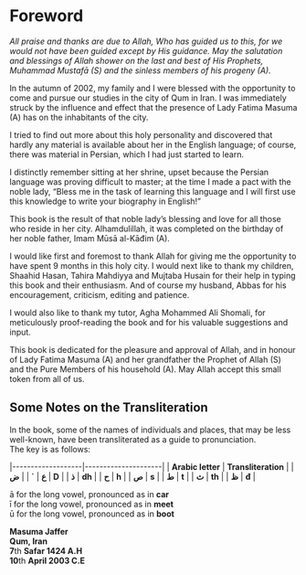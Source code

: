 Foreword
========

*All praise and thanks are due to Allah, Who has guided us to this, for
we would not have been guided except by His guidance. May the salutation
and blessings of Allah shower on the last and best of His Prophets,
Muhammad Mustafā (S) and the sinless members of his progeny (A).*

In the autumn of 2002, my family and I were blessed with the opportunity
to come and pursue our studies in the city of Qum in Iran. I was
immediately struck by the influence and effect that the presence of Lady
Fatima Masuma (A) has on the inhabitants of the city.

I tried to find out more about this holy personality and discovered that
hardly any material is available about her in the English language; of
course, there was material in Persian, which I had just started to
learn.

I distinctly remember sitting at her shrine, upset because the Persian
language was proving difficult to master; at the time I made a pact with
the noble lady, “Bless me in the task of learning this language and I
will first use this knowledge to write your biography in English!”

This book is the result of that noble lady’s blessing and love for all
those who reside in her city. Alhamdulillah, it was completed on the
birthday of her noble father, Imam Mūsā al-Kāđim (A).

I would like first and foremost to thank Allah for giving me the
opportunity to have spent 9 months in this holy city. I would next like
to thank my children, Shaahid Hasan, Tahira Mahdiyya and Mujtaba Husain
for their help in typing this book and their enthusiasm. And of course
my husband, Abbas for his encouragement, criticism, editing and
patience.

I would also like to thank my tutor, Agha Mohammed Ali Shomali, for
meticulously proof-reading the book and for his valuable suggestions and
input.

This book is dedicated for the pleasure and approval of Allah, and in
honour of Lady Fatima Masuma (A) and her grandfather the Prophet of
Allah (S) and the Pure Members of his household (A). May Allah accept
this small token from all of us.

Some Notes on the Transliteration
---------------------------------

In the book, some of the names of individuals and places, that may be
less well-known, have been transliterated as a guide to pronunciation.  
 The key is as follows:

|-------------------|---------------------|
| **Arabic letter** | **Transliteration** |
| **ع**             | **\`**              |
| **ض**             | **D**               |
| **ذ**             | **dh**              |
| **ح**             | **h**               |
| **ص**             | **s**               |
| **ط**             | **t**               |
| **ث**             | **th**              |
| **ظ**             | **đ**               |

ā for the long vowel, pronounced as in **car**  
 ī for the long vowel, pronounced as in **meet**  
 ū for the long vowel, pronounced as in **boot**

**Masuma Jaffer**  
**Qum, Iran**  
**7**th **Safar 1424 A.H**  
**10**th **April 2003 C.E**



